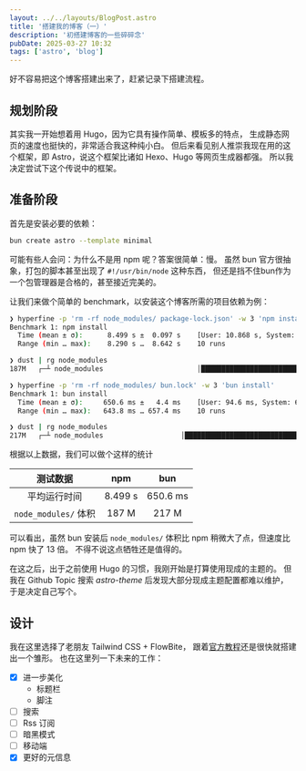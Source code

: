 ```yaml
---
layout: ../../layouts/BlogPost.astro
title: '搭建我的博客（一）'
description: '初搭建博客的一些碎碎念'
pubDate: 2025-03-27 10:32
tags: ['astro', 'blog']
---
```


好不容易把这个博客搭建出来了，赶紧记录下搭建流程。

## 规划阶段

其实我一开始想着用 Hugo，因为它具有操作简单、模板多的特点，
生成静态网页的速度也挺快的，非常适合我这种纯小白。
但后来看见别人推崇我现在用的这个框架，即 Astro，说这个框架比诸如 Hexo、Hugo 等网页生成器都强。
所以我决定尝试下这个传说中的框架。

## 准备阶段

首先是安装必要的依赖：

```sh
bun create astro --template minimal
```

可能有些人会问：为什么不是用 npm 呢？答案很简单：慢。
虽然 bun 官方很抽象，打包的脚本甚至出现了 `#!/usr/bin/node` 这种东西，
但还是挡不住bun作为一个包管理器是合格的，甚至接近完美的。

让我们来做个简单的 benchmark，以安装这个博客所需的项目依赖为例：

```sh
❯ hyperfine -p 'rm -rf node_modules/ package-lock.json' -w 3 'npm install'
Benchmark 1: npm install
  Time (mean ± σ):      8.499 s ±  0.097 s    [User: 10.868 s, System: 2.921 s]
  Range (min … max):    8.290 s …  8.642 s    10 runs

❯ dust | rg node_modules
187M   ┌─┴ node_modules                       │██████████████████████████ │ 100%

❯ hyperfine -p 'rm -rf node_modules/ bun.lock' -w 3 'bun install'
Benchmark 1: bun install
  Time (mean ± σ):     650.6 ms ±   4.4 ms    [User: 94.6 ms, System: 613.0 ms]
  Range (min … max):   643.8 ms … 657.4 ms    10 runs

❯ dust | rg node_modules
217M   ┌─┴ node_modules                   │██████████████████████████████ │ 100%
```

根据以上数据，我们可以做个这样的统计

|       测试数据       |   npm   |   bun    |
| :------------------: | :-----: | :------: |
|     平均运行时间     | 8.499 s | 650.6 ms |
| `node_modules/` 体积 |  187 M  |  217 M   |

可以看出，虽然 bun 安装后 `node_modules/` 体积比 npm 稍微大了点，但速度比 npm 快了 13 倍。
不得不说这点牺牲还是值得的。

在这之后，出于之前使用 Hugo 的习惯，我刚开始是打算使用现成的主题的。
但我在 Github Topic 搜索 _astro-theme_ 后发现大部分现成主题配置都难以维护，
于是决定自己写个。

## 设计

我在这里选择了老朋友 Tailwind CSS + FlowBite，
跟着[官方教程](https://docs.astro.build/en/tutorial/)还是很快就搭建出一个雏形。
也在这里列一下未来的工作：

- [x] 进一步美化
  - 标题栏
  - 脚注
- [ ] 搜索
- [ ] Rss 订阅
- [ ] 暗黑模式
- [ ] 移动端
- [X] 更好的元信息
